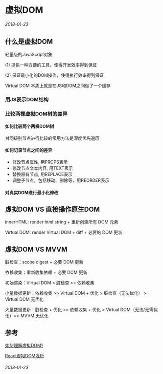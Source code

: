 # 虚拟DOM

###### 2018-01-23

## 什么是虚拟DOM

轻量级的JavaScript对象

(1) 提供一种方便的工具，使得开发效率得到保证

(2) 保证最小化的DOM操作，使得执行效率得到保证

Virtual DOM 本质上就是在JS和DOM之间做了一个缓存

### 用JS表示DOM结构

### 比较两棵虚拟DOM树的差异

#### 如何比较两个两棵DOM树

对同级别节点进行比较的常用方法是深度优先遍历
    
#### 如何记录节点之间的差异

+ 修改节点属性, 用PROPS表示
+ 修改节点文本内容, 用TEXT表示
+ 替换原有节点, 用REPLACE表示
+ 调整子节点，包括移动、删除等，用REORDER表示
    
#### 对真实DOM进行最小化修改    

## 虚拟DOM VS 直接操作原生DOM

innerHTML: render html string + 重新创建所有 DOM 元素

Virtual DOM: render Virtual DOM + diff + 必要的 DOM 更新

## 虚拟DOM VS MVVM

脏检查：scope digest + 必要 DOM 更新

依赖收集：重新收集依赖 + 必要 DOM 更新

初始渲染：Virtual DOM > 脏检查 >= 依赖收集

小量数据更新：依赖收集 >> Virtual DOM + 优化 > 脏检查（无法优化） > Virtual DOM 无优化

大量数据更新：脏检查 + 优化 >= 依赖收集 + 优化 > Virtual DOM（无法/无需优化）>> MVVM 无优化

## 参考

[如何理解虚拟DOM?](https://www.zhihu.com/question/29504639)

[React虚拟DOM浅析](http://www.alloyteam.com/2015/10/react-virtual-analysis-of-the-dom/)

###### 2018-01-23